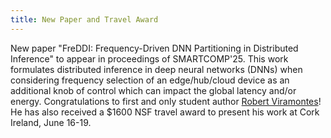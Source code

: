 ```yaml
---
title: New Paper and Travel Award
---
```


New paper "FreDDI: Frequency-Driven DNN Partitioning in Distributed Inference" to appear in proceedings of SMARTCOMP'25. This work formulates distributed inference in deep neural networks (DNNs) when considering frequency selection of an edge/hub/cloud device as an additional knob of control which can impact the global latency and/or energy. Congratulations to first and only student author [Robert Viramontes](https://wiscad.github.io/wiscad/members/robert-viramontes.html)! He has also received a $1600 NSF travel award to present his work at Cork Ireland, June 16-19.
